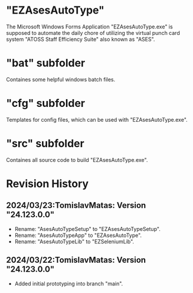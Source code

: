 # "EZAsesAutoType"
The Microsoft Windows Forms Application "EZAsesAutoType.exe" is supposed 
to automate the daily chore of utilizing the virtual punch card system 
"ATOSS Staff Efficiency Suite" also known as "ASES".

# "bat" subfolder
Containes some helpful windows batch files.

# "cfg" subfolder
Templates for config files, which can be used with  "EZAsesAutoType.exe".

# "src" subfolder
Containes all source code to build "EZAsesAutoType.exe".

# Revision History
## 2024/03/23:TomislavMatas: Version "24.123.0.0"
* Rename: "AsesAutoTypeSetup" to "EZAsesAutoTypeSetup".
* Rename: "AsesAutoTypeApp" to "EZAsesAutoType".
* Rename: "AsesAutoTypeLib" to "EZSeleniumLib".

## 2024/03/22:TomislavMatas: Version "24.123.0.0"
* Added initial prototyping into branch "main".
